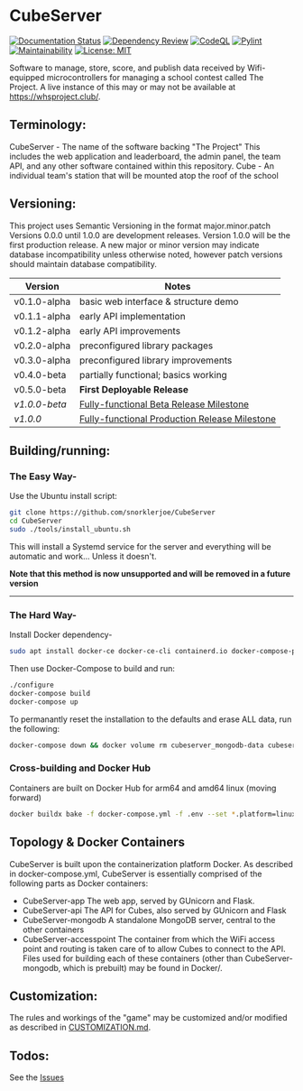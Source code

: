 # CubeServer
[![Documentation Status](https://readthedocs.org/projects/cubeserver/badge/?version=latest)](https://cubeserver.readthedocs.io/en/latest/?badge=latest)
[![Dependency Review](https://github.com/snorklerjoe/CubeServer/actions/workflows/dependency-review.yml/badge.svg)](https://github.com/snorklerjoe/CubeServer/actions/workflows/dependency-review.yml)
[![CodeQL](https://github.com/snorklerjoe/CubeServer/actions/workflows/codeql-analysis.yml/badge.svg)](https://github.com/snorklerjoe/CubeServer/actions/workflows/codeql-analysis.yml)
[![Pylint](https://github.com/snorklerjoe/CubeServer/actions/workflows/pylint.yml/badge.svg)](https://github.com/snorklerjoe/CubeServer/actions/workflows/pylint.yml)
[![Maintainability](https://api.codeclimate.com/v1/badges/0c7fad7ea7ff1a8380e0/maintainability)](https://codeclimate.com/github/snorklerjoe/CubeServer/maintainability)
[![License: MIT](https://img.shields.io/badge/License-MIT-yellow.svg)](https://opensource.org/licenses/MIT)

Software to manage, store, score, and publish data received by Wifi-equipped microcontrollers for managing a school contest called The Project.
A live instance of this may or may not be available at https://whsproject.club/.

## Terminology:
  CubeServer
    - The name of the software backing "The Project"
    This includes the web application and leaderboard, the admin panel,
    the team API, and any other software contained within this repository.
  Cube
    - An individual team's station that will be mounted atop the roof of the school

## Versioning:
This project uses Semantic Versioning in the format major.minor.patch
Versions 0.0.0 until 1.0.0 are development releases.
Version 1.0.0 will be the first production release.
A new major or minor version may indicate database incompatibility unless otherwise noted, however patch versions should maintain database compatibility.

| Version | Notes |
| ------- | ----- |
| v0.1.0-alpha | basic web interface & structure demo |
| v0.1.1-alpha | early API implementation |
| v0.1.2-alpha | early API improvements |
| v0.2.0-alpha | preconfigured library packages |
| v0.3.0-alpha | preconfigured library improvements |
| v0.4.0-beta  | partially functional; basics working |
| v0.5.0-beta  | **First Deployable Release** |
| _v1.0.0-beta_  | [Fully-functional Beta Release Milestone](https://github.com/snorklerjoe/CubeServer/milestone/2) |
| _v1.0.0_  | [Fully-functional Production Release Milestone](https://github.com/snorklerjoe/CubeServer/milestone/3) |

## Building/running:

### The Easy Way-
Use the Ubuntu install script:
```bash
git clone https://github.com/snorklerjoe/CubeServer
cd CubeServer
sudo ./tools/install_ubuntu.sh
```
This will install a Systemd service for the server and everything will be automatic and work... Unless it doesn't.

**Note that this method is now unsupported and will be removed in a future version**

--------------------------------------------------------------------------
### The Hard Way-
Install Docker dependency-
```bash
sudo apt install docker-ce docker-ce-cli containerd.io docker-compose-plugin docker-compose
```
Then use Docker-Compose to build and run:
```bash
./configure
docker-compose build
docker-compose up
```

To permanantly reset the installation to the defaults and erase ALL data, run the following:
```bash
docker-compose down && docker volume rm cubeserver_mongodb-data cubeserver_api-ssl-cert cubeserver_flask-secret
```

### Cross-building and Docker Hub

Containers are built on Docker Hub for arm64 and amd64 linux (moving forward)

```bash
docker buildx bake -f docker-compose.yml -f .env --set *.platform=linux/arm64,linux/amd64
```

## Topology & Docker Containers
CubeServer is built upon the containerization platform Docker. As described in docker-compose.yml, CubeServer is essentially comprised of the following parts as Docker containers:
- CubeServer-app
    The web app, served by GUnicorn and Flask.
- CubeServer-api
    The API for Cubes, also served by GUnicorn and Flask
- CubeServer-mongodb
    A standalone MongoDB server, central to the other containers
- CubeServer-accesspoint
    The container from which the WiFi access point and routing is taken care of to allow Cubes to connect to the API.
Files used for building each of these containers (other than CubeServer-mongodb, which is prebuilt) may be found in Docker/.

## Customization:
The rules and workings of the "game" may be customized and/or modified as described in [CUSTOMIZATION.md](./CUSTOMIZATION.md).

## Todos:
  See the [Issues](https://github.com/snorklerjoe/CubeServer/issues)
